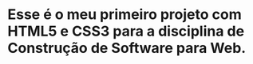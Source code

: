 # Esse é o meu primeiro projeto com HTML5 e CSS3 para a disciplina de Construção de Software para Web.
